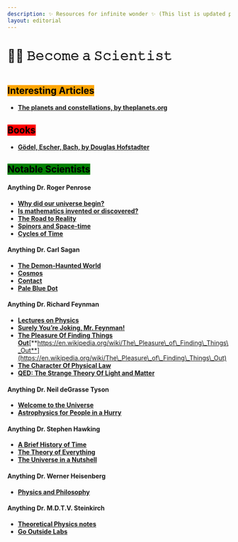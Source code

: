 ```yaml
---
description: ✨ Resources for infinite wonder ✨ (This list is updated periodically)
layout: editorial
---
```


# 👩🎤 𝙱𝚎𝚌𝚘𝚖𝚎 𝚊 𝚂𝚌𝚒𝚎𝚗𝚝𝚒𝚜𝚝

<figure><img src="../../../../../../.gitbook/assets/pexels-btgl-♡-18547021.jpg" alt=""><figcaption></figcaption></figure>

## <mark style="background-color:orange;">Interesting Articles</mark>&#x20;

* [**The planets and constellations, by theplanets.org**](https://theplanets.org/constellations/)

## <mark style="background-color:red;">Books</mark>

* [**Gödel, Escher, Bach, by Douglas Hofstadter**](https://en.wikipedia.org/wiki/G%C3%B6del,\_Escher,\_Bach)

## <mark style="background-color:green;">Notable Scientists</mark>

#### Anything Dr. Roger Penrose

* [**Why did our universe begin?**](https://www.youtube.com/watch?v=ypjZF6Pdrws)
* [**Is mathematics invented or discovered?**](https://www.youtube.com/watch?v=ujvS2K06dg4)
* [**The Road to Reality**](https://en.wikipedia.org/wiki/The\_Road\_to\_Reality)
* [**Spinors and Space-time**](https://www.amazon.com/Spinors-Cambridge-Monographs-Mathematical-Physics/dp/0521337070)
* [**Cycles of Time**](https://en.wikipedia.org/wihttps://en.wikipedia.org/wiki/Cycles\_of\_Timeki/Cycles\_of\_Time)

#### Anything Dr. Carl Sagan

* [**The Demon-Haunted World**](https://en.wikipedia.org/wiki/The\_Demon-Haunted\_World)
* [**Cosmos**](https://en.wikipedia.org/wiki/Cosmos:\_A\_Spacetime\_Odyssey)
* [**Contact**](https://en.wikipedia.org/wiki/Contact\_\(novel\))
* [**Pale Blue Dot**](https://en.wikipedia.org/wiki/Pale\_Blue\_Dot)

#### Anything Dr. Richard Feynman

* [**Lectures on Physics**](https://www.feynmanlectures.caltech.edu/)
* [**Surely You’re Joking, Mr. Feynman!**](https://en.wikipedia.org/wiki/Surely\_You're\_Joking,\_Mr.\_Feynman!)
* [**The Pleasure Of Finding Things Out**](https://en.wikipedia.org/wiki/The\_Pleasure\_of\_Finding\_Things\_Out)[**https://en.wikipedia.org/wiki/The\_Pleasure\_of\_Finding\_Things\_Out**](https://en.wikipedia.org/wiki/The\_Pleasure\_of\_Finding\_Things\_Out)
* [**The Character Of Physical Law**](https://en.wikipedia.org/wiki/The\_Character\_of\_Physical\_Law)
* [**QED: The Strange Theory Of Light and Matter**](https://en.wikipedia.org/wiki/QED:\_The\_Strange\_Theory\_of\_Light\_and\_Matter)

#### Anything Dr. Neil deGrasse Tyson

* [**Welcome to the Universe**](https://www.goodreads.com/book/show/30009088-welcome-to-the-universe)
* [**Astrophysics for People in a Hurry**](https://en.wikipedia.org/wiki/Astrophysics\_for\_People\_in\_a\_Hurry)

#### Anything Dr. Stephen Hawking

* [**A Brief History of Time**](https://en.wikipedia.org/wiki/A\_Brief\_History\_of\_Time)
* [**The Theory of Everything**](https://www.getstoryshots.com/books/the-theory-of-everything-summary/)
* [**The Universe in a Nutshell**](https://en.wikipedia.org/wiki/The\_Universe\_in\_a\_Nutshell)

#### Anything Dr. Werner Heisenberg

* [**Physics and Philosophy**](https://www.goodreads.com/book/show/111185.Physics\_and\_Philosophy)

#### **Anything Dr. M.D.T.V. Steinkirch**

* [**Theoretical Physics notes**](http://www.astro.sunysb.edu/steinkirch/#notes)
* [**Go Outside Labs**](https://github.com/go-outside-labs)
